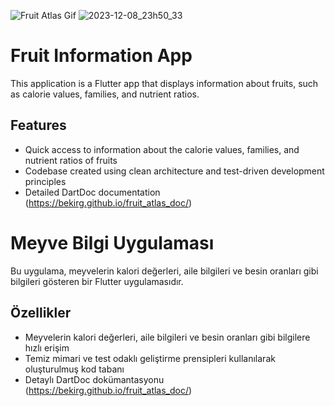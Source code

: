 ![Fruit Atlas Gif](https://github.com/BekirG/fruit_atlas/assets/73229871/090f2f48-1e93-46d9-878d-28beb98f5712)
![2023-12-08_23h50_33](https://github.com/BekirG/fruit_atlas/assets/73229871/dc2812da-24a2-4815-b158-251dcb961446)

# Fruit Information App

This application is a Flutter app that displays information about fruits, such as calorie values, families, and nutrient ratios.

## Features

- Quick access to information about the calorie values, families, and nutrient ratios of fruits
- Codebase created using clean architecture and test-driven development principles
- Detailed DartDoc documentation (https://bekirg.github.io/fruit_atlas_doc/)

# Meyve Bilgi Uygulaması

Bu uygulama, meyvelerin kalori değerleri, aile bilgileri ve besin oranları gibi bilgileri gösteren bir Flutter uygulamasıdır.

## Özellikler

- Meyvelerin kalori değerleri, aile bilgileri ve besin oranları gibi bilgilere hızlı erişim
- Temiz mimari ve test odaklı geliştirme prensipleri kullanılarak oluşturulmuş kod tabanı
- Detaylı DartDoc dokümantasyonu (https://bekirg.github.io/fruit_atlas_doc/)

